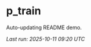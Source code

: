 # p_train

Auto-updating README demo.

<!--START_SECTION:status-->
_Last run: 2025-10-11 09:20 UTC_
<!--END_SECTION:status-->













































































































































































































































































































































































































































































































































































































































































































































































































































































































































































































































































































































